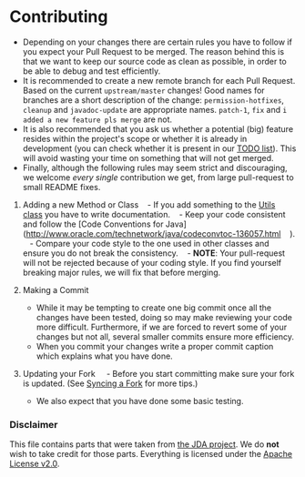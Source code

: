 # Contributing

* Depending on your changes there are certain rules you have to follow if you expect your Pull Request to be merged. The reason behind 
  this is that we want to keep our source code as clean as possible, in order to be able to debug and test efficiently.
* It is recommended to create a new remote branch for each Pull Request. Based on the current `upstream/master` changes! Good names for
  branches are a short description of the change: ``permission-hotfixes``, ``cleanup`` and ``javadoc-update`` are appropriate names.
  ``patch-1``, ``fix`` and ``i added a new feature pls merge`` are not.
* It is also recommended that you ask us whether a potential (big) feature resides within the project's scope or whether it is already 
  in development (you can check whether it is present in our [TODO list](https://github.com/SparklingComet/TradeShop/projects/1?)).
  This will avoid wasting your time on something that will not get merged.
* Finally, although the following rules may seem strict and discouraging, we welcome *every single* contribution we get, from large pull-request to small README fixes.

1. Adding a new Method or Class
    - If you add something to the [Utils class](https://github.com/SparklingComet/TradeShop/blob/master/src/main/java/org/shanerx/tradeshop/Utils.java) you have to write documentation.
    - Keep your code consistent and follow the [Code Conventions for Java](http://www.oracle.com/technetwork/java/codeconvtoc-136057.html
    ).
    - Compare your code style to the one used in other classes and ensure you do not break the consistency.
    - **NOTE**: Your pull-request will not be rejected because of your coding style. If you find yourself breaking major rules, we will fix that before merging.
      
2. Making a Commit
    - While it may be tempting to create one big commit once all the changes have been tested, doing so may make reviewing your code more difficult. Furthermore, if we are forced to revert some of your changes but not all, several smaller commits ensure more efficiency.
    - When you commit your changes write a proper commit caption which explains what you have done.
      
3. Updating your Fork
    - Before you start committing make sure your fork is updated. (See [Syncing a Fork](https://help.github.com/articles/syncing-a-fork/) for more tips.)
    - We also expect that you have done some basic testing.


### Disclaimer

This file contains parts that were taken from [the JDA project](https://github.com/DV8FromTheWorld/JDA).
We do **not** wish to take credit for those parts.
Everything is licensed under the [Apache License v2.0](https://github.com/SparklingComet/TradeShop/blob/master/LICENSE).
